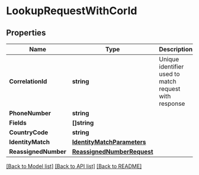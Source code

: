 # LookupRequestWithCorId

## Properties

Name | Type | Description | Notes
------------ | ------------- | ------------- | -------------
**CorrelationId** | **string** | Unique identifier used to match request with response |[optional] 
**PhoneNumber** | **string** |  |
**Fields** | **[]string** |  |[optional] 
**CountryCode** | **string** |  |[optional] 
**IdentityMatch** | [**IdentityMatchParameters**](IdentityMatchParameters.md) |  |[optional] 
**ReassignedNumber** | [**ReassignedNumberRequest**](ReassignedNumberRequest.md) |  |[optional] 

[[Back to Model list]](../README.md#documentation-for-models) [[Back to API list]](../README.md#documentation-for-api-endpoints) [[Back to README]](../README.md)


